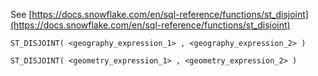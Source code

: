 See [https://docs.snowflake.com/en/sql-reference/functions/st_disjoint](https://docs.snowflake.com/en/sql-reference/functions/st_disjoint)
```
ST_DISJOINT( <geography_expression_1> , <geography_expression_2> )

ST_DISJOINT( <geometry_expression_1> , <geometry_expression_2> )
```
